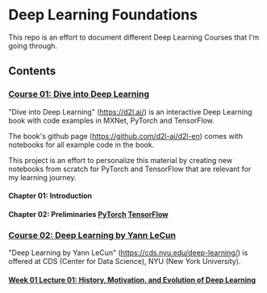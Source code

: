 # Deep Learning Foundations

This repo is an effort to document different Deep Learning Courses that I'm going through.

## Contents

### [Course 01: Dive into Deep Learning](/d2l-ancil)

"Dive into Deep Learning" (https://d2l.ai/) is an interactive Deep Learning book with code examples in MXNet, PyTorch and TensorFlow.

The book's github page (https://github.com/d2l-ai/d2l-en) comes with notebooks for all example code in the book.

This project is an effort to personalize this material by creating new notebooks from scratch for PyTorch and TensorFlow that are relevant for my learning journey.

#### Chapter 01: Introduction
#### Chapter 02: Preliminaries [PyTorch](/d2l-ancil/pytorch/ch02-preliminaries/ch02-preliminaries.ipynb) [TensorFlow](/d2l-ancil/tensorflow/ch02-preliminaries/ch02-preliminaries.ipynb)

### [Course 02: Deep Learning by Yann LeCun](/deep-learning-nyu-yann-lecun-2020)

"Deep Learning by Yann LeCun" (https://cds.nyu.edu/deep-learning/) is offered at CDS (Center for Data Science), NYU (New York University).

#### [Week 01 Lecture 01: History, Motivation, and Evolution of Deep Learning](/deep-learning-nyu-yann-lecun-2020/Week-01-Lecture-01.ipynb)
